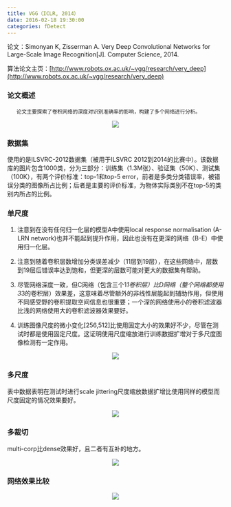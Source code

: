 ```yaml
---
title: VGG（ICLR, 2014） 
date: 2016-02-18 19:30:00
categories: fDetect
---
```


<script type="text/javascript" src="http://cdn.mathjax.org/mathjax/latest/MathJax.js?config=default"></script>

论文：Simonyan K, Zisserman A. Very Deep Convolutional Networks for Large-Scale Image Recognition[J]. Computer Science, 2014.

算法论文主页：[http://www.robots.ox.ac.uk/~vgg/research/very_deep](http://www.robots.ox.ac.uk/~vgg/research/very_deep)

### 论文概述

       论文主要探索了卷积网络的深度对识别准确率的影响，构建了多个网络进行分析。

<center><img src="{{ site.baseurl }}/images/pdDetect/vgg1.png"></center>

### 数据集

   使用的是ILSVRC-2012数据集（被用于ILSVRC 2012到2014的比赛中）。该数据库的图片包含1000类，分为三部分：训练集（1.3M张）、验证集（50K）、测试集（100K），有两个评价标准：top-1和top-5 error，前者是多类分类错误率，被错误分类的图像所占比例；后者是主要的评价标准，为物体实际类别不在top-5的类别内所占的比例。

### 单尺度

1. 注意到在没有任何归一化层的模型A中使用local response normalisation (A-LRN network)也并不能起到提升作用，因此也没有在更深的网络（B-E）中使用归一化层。 

2. 注意到随着卷积层数增加分类误差减少（11层到19层），在这些网络中，层数到19层后错误率达到饱和，但更深的层数可能对更大的数据集有帮助。

3. 尽管网络深度一致，但C网络（包含三个1*1卷积层）比D网络（整个网络都使用3*3的卷积层）效果差，这意味着尽管额外的非线性层能起到辅助作用，但使用不同感受野的卷积提取空间信息也很重要；一个深的网络使用小的卷积滤波器比浅的网络使用大的卷积滤波器效果要好。

4. 训练图像尺度的微小变化[256,512]比使用固定大小的效果好不少，尽管在测试时都是使用固定尺度。这证明使用尺度缩放进行训练数据扩增对于多尺度图像检测有一定作用。

<center><img src="{{ site.baseurl }}/images/pdDetect/vgg2.png"></center>

### 多尺度

   表中数据表明在测试时进行scale jittering尺度缩放数据扩增比使用同样的模型而尺度固定的情况效果要好。

<center><img src="{{ site.baseurl }}/images/pdDetect/vgg3.png"></center>

### 多裁切

   multi-corp比dense效果好，且二者有互补的地方。

<center><img src="{{ site.baseurl }}/images/pdDetect/vgg4.png"></center>

### 网络效果比较

<center><img src="{{ site.baseurl }}/images/pdDetect/vgg5.png"></center>
